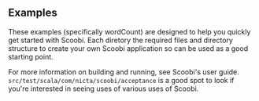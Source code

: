 Examples
--------

These examples (specifically wordCount) are designed to help you quickly get started with Scoobi. Each diretory the required files and directory structure to create your own Scoobi application so can be used as a good starting point.

For more information on building and running, see Scoobi's user guide. `src/test/scala/com/nicta/scoobi/acceptance` is a good spot to look if you're interested in seeing uses of various uses of Scoobi.

